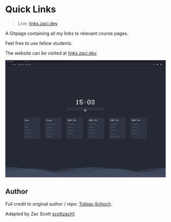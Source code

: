 # Quick Links
> Live: [links.zaci.dev](https://links.zaci.dev)

A Gitpage containing all my links to relevant course pages.

Feel free to use fellow students.

The website can be visited at [links.zaci.dev](https://links.zaci.dev).

![Chrome Screenshot](./screenshot.png)

## Author

Full credit to original author / repo: [Tobias-Schoch](https://github.com/Tobias-Schoch/startpage-wave).

Adapted by Zac Scott [scottzach1](https://github.com/scottzach1/).